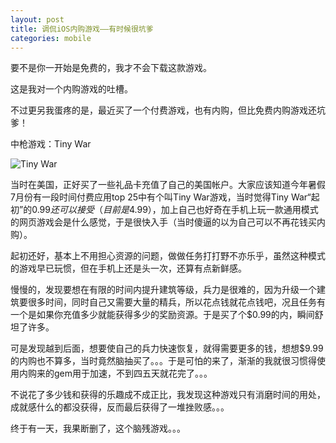 ```yaml
---
layout: post
title: 调侃iOS内购游戏——有时候很坑爹
categories: mobile
---
```

要不是你一开始是免费的，我才不会下载这款游戏。

这是我对一个内购游戏的吐槽。

不过更另我蛋疼的是，最近买了一个付费游戏，也有内购，但比免费内购游戏还坑爹！

中枪游戏：Tiny War

![Tiny War](http://pic.yupoo.com/perrydu/Ce5vzng6/GKZQJ.jpg)

当时在美国，正好买了一些礼品卡充值了自己的美国帐户。大家应该知道今年暑假7月份有一段时间付费应用top 25中有个叫Tiny War游戏，当时觉得Tiny War“起初”的$0.99还可以接受（目前是$4.99），加上自己也好奇在手机上玩一款通用模式的网页游戏会是什么感觉，于是很快入手（当时傻逼的以为自己可以不再花钱买内购）。

起初还好，基本上不用担心资源的问题，做做任务打打野不亦乐乎，虽然这种模式的游戏早已玩惯，但在手机上还是头一次，还算有点新鲜感。

慢慢的，发现要想在有限的时间内提升建筑等级，兵力是很难的，因为升级一个建筑要很多时间，同时自己又需要大量的精兵，所以花点钱就花点钱吧，况且任务有一个是如果你充值多少就能获得多少的奖励资源。于是买了个$0.99的内，瞬间舒坦了许多。

可是发现越到后面，想要使自己的兵力快速恢复，就得需要更多的钱，想想$9.99的内购也不算多，当时竟然脑抽买了。。。于是可怕的来了，渐渐的我就很习惯得使用内购来的gem用于加速，不到四五天就花完了。。。

不说花了多少钱和获得的乐趣成不成正比，我发现这种游戏只有消磨时间的用处，成就感什么的都没获得，反而最后获得了一堆挫败感。。。

终于有一天，我果断删了，这个脑残游戏。。。